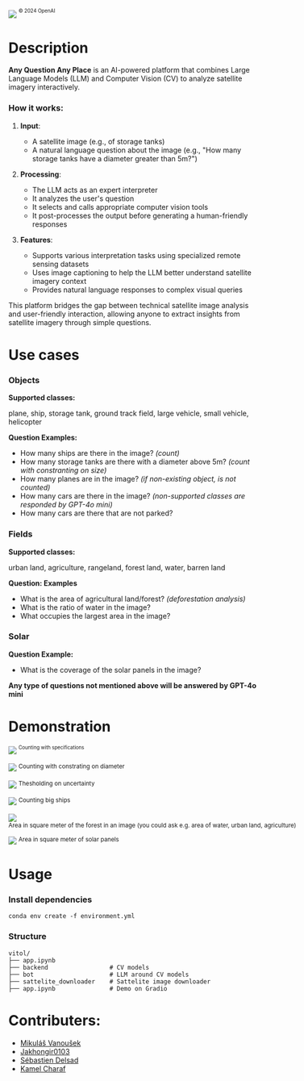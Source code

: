 ![](img/thumbnail_hackathon_2.jpg)
<nobr><sup><sup>© 2024 OpenAI</sup></sup></nobr>

# Description
**Any Question Any Place** is an AI-powered platform that combines Large Language Models (LLM) and Computer Vision (CV) to analyze satellite imagery interactively. 

### How it works:
1. **Input**: 
   - A satellite image (e.g., of storage tanks)
   - A natural language question about the image (e.g., "How many storage tanks have a diameter greater than 5m?")

2. **Processing**:
   - The LLM acts as an expert interpreter
   - It analyzes the user's question
   - It selects and calls appropriate computer vision tools 
   - It post-processes the output before generating a human-friendly responses

3. **Features**:
   - Supports various interpretation tasks using specialized remote sensing datasets
   - Uses image captioning to help the LLM better understand satellite imagery context
   - Provides natural language responses to complex visual queries

This platform bridges the gap between technical satellite image analysis and user-friendly interaction, allowing anyone to extract insights from satellite imagery through simple questions.

# Use cases
### Objects
**Supported classes:**

plane, ship, storage tank, ground track field, large vehicle, small vehicle, helicopter

**Question Examples:**

- How many ships are there in the image? *(count)*
- How many storage tanks are there with a diameter above 5m? *(count with constranting on size)*
- How many planes are in the image? *(if non-existing object, is not counted)*
- How many cars are there in the image? *(non-supported classes are responded by GPT-4o mini)*
- How many cars are there that are not parked?

### Fields
**Supported classes:**

urban land, agriculture, rangeland, forest land, water, barren land

**Question: Examples**

- What is the area of agricultural land/forest? *(deforestation analysis)*
- What is the ratio of water in the image?
- What occupies the largest area in the image?

### Solar

**Question Example:**

- What is the coverage of the solar panels in the image?

**Any type of questions not mentioned above will be answered by GPT-4o mini**

# Demonstration
![](img/cars.png)
<nobr><sup><sup>Counting with specifications</sup></nobr>

![](img/diameter.png)
<nobr><sup>Counting with constrating on diameter</sup></nobr>

![](img/threshold.png)
<nobr><sup>Thesholding on uncertainty</sup></nobr>

![](img/big%20ships.png)
<nobr><sup>Counting big ships</sup></nobr>

![](img/forest.png)
<nobr><sup>Area in square meter of the forest in an image (you could ask e.g. area of water, urban land, agriculture)</sup></nobr>

![](img/solar_panels.png)
<nobr><sup>Area in square meter of solar panels</sup></nobr>

# Usage
### Install dependencies
```
conda env create -f environment.yml
```

### Structure
```
vitol/
├── app.ipynb
├── backend                 # CV models
├── bot                     # LLM around CV models
├── sattelite_downloader    # Sattelite image downloader
├── app.ipynb               # Demo on Gradio
```

# Contributers:
- [Mikuláš Vanoušek](https://github.com/MikiVanousek)
- [Jakhongir0103](https://github.com/Jakhongir0103)
- [Sébastien Delsad](https://github.com/theS3b)
- [Kamel Charaf](https://github.com/charafkamel)
